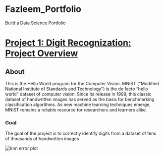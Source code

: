 # Fazleem_Portfolio
Build a Data Science Portfolio

# [Project 1: Digit Recognization: Project Overview](https://github.com/Fazleem/Digit_Recognizer)

## About
This is the Hello World program for the Computer Vision. MNIST ("Modified National Institute of Standards and Technology") is the de facto “hello world” dataset of computer vision. Since its release in 1999, this classic dataset of handwritten images has served as the basis for benchmarking classification algorithms. As new machine learning techniques emerge, MNIST remains a reliable resource for researchers and learners alike.

### Goal

The goal of the project is to correctly identify digits from a dataset of tens of thousands of handwritten images

![knn error plot]([https://github.com/Fazleem/Fazleem_Portfolio/blob/master/images/error_plot_knn.png])
